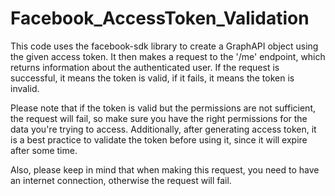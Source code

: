 # Facebook_AccessToken_Validation

This code uses the facebook-sdk library to create a GraphAPI object using the given access token. It then makes a request to the '/me' endpoint, which returns information about the authenticated user. If the request is successful, it means the token is valid, if it fails, it means the token is invalid.

Please note that if the token is valid but the permissions are not sufficient, the request will fail, so make sure you have the right permissions for the data you're trying to access. Additionally, after generating access token, it is a best practice to validate the token before using it, since it will expire after some time.

Also, please keep in mind that when making this request, you need to have an internet connection, otherwise the request will fail.
